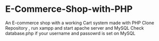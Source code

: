 # E-Commerce-Shop-with-PHP
An E-commerce shop with a working Cart system made with PHP
Clone Repository , run xampp and start apache server and MySQL
Check database.php if your username and passowrd is set on MySQL 
